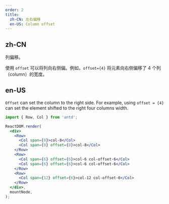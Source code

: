 ```yaml
---
order: 2
title:
  zh-CN: 左右偏移
  en-US: Column offset
---
```


## zh-CN

列偏移。

使用 `offset` 可以将列向右侧偏。例如，`offset={4}` 将元素向右侧偏移了 4 个列（column）的宽度。

## en-US

`Offset` can set the column to the right side. For example, using `offset = {4}` can set the element shifted to the right four columns width.

````jsx
import { Row, Col } from 'antd';

ReactDOM.render(
  <div>
    <Row>
      <Col span={8}>col-8</Col>
      <Col span={8} offset={8}>col-8</Col>
    </Row>
    <Row>
      <Col span={6} offset={6}>col-6 col-offset-6</Col>
      <Col span={6} offset={6}>col-6 col-offset-6</Col>
    </Row>
    <Row>
      <Col span={12} offset={6}>col-12 col-offset-6</Col>
    </Row>
  </div>,
  mountNode,
);
````
